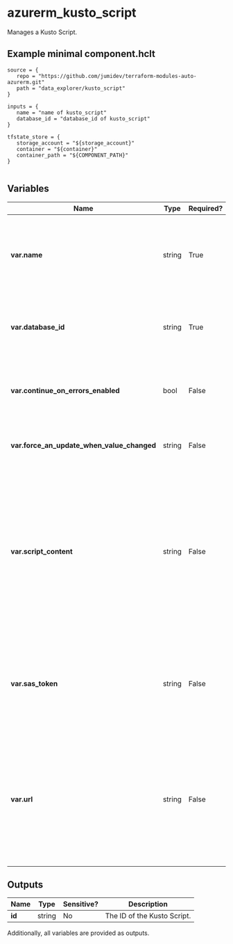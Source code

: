 # azurerm_kusto_script

Manages a Kusto Script.

## Example minimal component.hclt

```hcl
source = {
   repo = "https://github.com/jumidev/terraform-modules-auto-azurerm.git" 
   path = "data_explorer/kusto_script" 
}

inputs = {
   name = "name of kusto_script" 
   database_id = "database_id of kusto_script" 
}

tfstate_store = {
   storage_account = "${storage_account}" 
   container = "${container}" 
   container_path = "${COMPONENT_PATH}" 
}


```

## Variables

| Name | Type | Required? |  Description |
| ---- | ---- | --------- |  ----------- |
| **var.name** | string | True | The name which should be used for this Kusto Script. Changing this forces a new Kusto Script to be created. | 
| **var.database_id** | string | True | The ID of the Kusto Database. Changing this forces a new Kusto Script to be created. | 
| **var.continue_on_errors_enabled** | bool | False | Flag that indicates whether to continue if one of the command fails. | 
| **var.force_an_update_when_value_changed** | string | False | A unique string. If changed the script will be applied again. | 
| **var.script_content** | string | False | The script content. This property should be used when the script is provide inline and not through file in a SA. Must not be used together with `url` and `sas_token` properties. Changing this forces a new resource to be created. | 
| **var.sas_token** | string | False | The SAS token used to access the script. Must be provided when using scriptUrl property. Changing this forces a new resource to be created. | 
| **var.url** | string | False | The url to the KQL script blob file. Must not be used together with scriptContent property. Please reference [this documentation](https://docs.microsoft.com/azure/data-explorer/database-script) that describes the commands that are allowed in the script. | 



## Outputs

| Name | Type | Sensitive? | Description |
| ---- | ---- | --------- | --------- |
| **id** | string | No  | The ID of the Kusto Script. | 

Additionally, all variables are provided as outputs.
